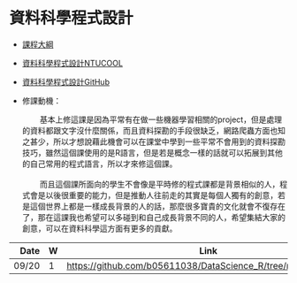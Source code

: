 # 資料科學程式設計

- [課程大綱](https://nol.ntu.edu.tw/nol/coursesearch/print_table.php?course_id=H03%2004010&class=&dpt_code=H020&ser_no=21068&semester=107-1&lang=CH)

- [資料科學程式設計NTUCOOL](https://cool.ntu.edu.tw/courses/73)
- [資料科學程式設計GitHub](https://github.com/NTU-CSX-DataScience/107-1RSampleCode)

- 修課動機：

    &nbsp;&nbsp;&nbsp;&nbsp;&nbsp;&nbsp;&nbsp;&nbsp;基本上修這課是因為平常有在做一些機器學習相關的project，但是處理的資料都跟文字沒什麼關係，而且資料探勘的手段很缺乏，網路爬蟲方面也知之甚少，所以才想說藉此機會可以在課堂中學到一些平常不會用到的資料探勘技巧，雖然這個課使用的是R語言，但是若是概念一樣的話就可以拓展到其他的自己常用的程式語言，所以才來修這個課。
    <br><br>
    &nbsp;&nbsp;&nbsp;&nbsp;&nbsp;&nbsp;&nbsp;&nbsp;而且這個課所面向的學生不會像是平時修的程式課都是背景相似的人，程式會是以後很重要的能力，但是推動人往前走的其實是每個人獨有的創意，若是這個世界上都是一樣成長背景的人的話，那麼很多寶貴的文化就會不復存在了，那在這課我也希望可以多碰到和自己成長背景不同的人，希望集結大家的創意，可以在資料科學這方面有更多的貢獻。

| Date   | W    | Link                                                           |
| --:    | --   | --                                                             |
| 09/20  |  1   | https://github.com/b05611038/DataScience_R/tree/master/week_1  |
